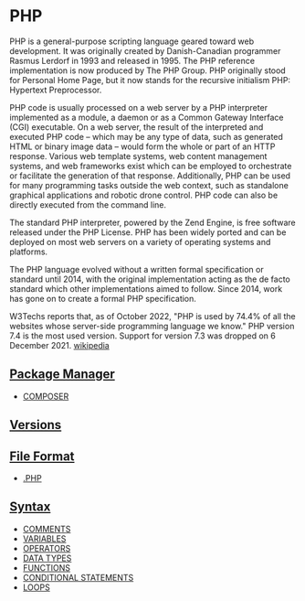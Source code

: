 # PHP

PHP is a general-purpose scripting language geared toward web development. It was originally created by Danish-Canadian programmer Rasmus Lerdorf in 1993 and released in 1995. The PHP reference implementation is now produced by The PHP Group. PHP originally stood for Personal Home Page, but it now stands for the recursive initialism PHP: Hypertext Preprocessor.

PHP code is usually processed on a web server by a PHP interpreter implemented as a module, a daemon or as a Common Gateway Interface (CGI) executable. On a web server, the result of the interpreted and executed PHP code – which may be any type of data, such as generated HTML or binary image data – would form the whole or part of an HTTP response. Various web template systems, web content management systems, and web frameworks exist which can be employed to orchestrate or facilitate the generation of that response. Additionally, PHP can be used for many programming tasks outside the web context, such as standalone graphical applications and robotic drone control. PHP code can also be directly executed from the command line.

The standard PHP interpreter, powered by the Zend Engine, is free software released under the PHP License. PHP has been widely ported and can be deployed on most web servers on a variety of operating systems and platforms.

The PHP language evolved without a written formal specification or standard until 2014, with the original implementation acting as the de facto standard which other implementations aimed to follow. Since 2014, work has gone on to create a formal PHP specification.

W3Techs reports that, as of October 2022, "PHP is used by 74.4% of all the websites whose server-side programming language we know." PHP version 7.4 is the most used version. Support for version 7.3 was dropped on 6 December 2021. [wikipedia](https://en.wikipedia.org/wiki/PHP)

<!-- ## How to get started -->

<!-- - [APACHE]() -->
<!-- - [APACHE HTTP SERVER]() -->
<!-- - [HTACCESS]()  -->
<!-- .htaccess -->
<!-- - [APACHE DISTRIBUTION]() -->
<!-- - [XAMP]() -->
<!-- - [MAMP]() -->

## [Package Manager](../../../../../KEYWORDS/PackageManager.md)

- [COMPOSER](../../../../../LEVEL-6/SCIENCE/COMPUTER-SCIENCE/PROGRAMMING/PROGRAMMING-LANGUAGES/PHP/COMPOSER.md)

<!-- ## Extension and Application Repository -->

<!-- - [PHP PEAR]() -->

## [Versions](../../../../../KEYWORDS/Versions.md)
<!-- - [PHP4]() -->
<!-- - [PHP5]() -->
<!-- - [PHP6]() -->
<!-- - [PHP7]() -->
<!-- - [PHP8]() -->

<!-- ## Template Engine -->
<!-- - [TWIG]() -->
<!-- https://twig.symfony.com/ -->

<!-- ## Libaries -->
<!-- - [PHPMAILER] -->

<!-- ## Frameworks -->

<!-- ### Testing -->
<!-- - [PHPUNIT] -->

<!-- - [YII]() -->
<!-- - [CAKEPHP]() -->
<!-- - [SYMFONY]() -->
<!-- - [LARAVEL]() -->

<!-- ## [Versions](../../../../../KEYWORDS/Versions.md) -->
<!-- - [LARAVEL 6]() -->

<!-- ## Content Management Systems -->
<!-- - [WORDPRESS]() -->

<!-- - [WORDPRESS THEME DEVELOPMENT]() -->
<!-- - [WORDPRESS PLUGIN DEVELOPMENT]() -->
<!-- - [WORDPRESS DIVI DEVELOPMENT]() -->
<!-- - [WORDPRESS WOOCOMMERCE DEVELOPMENT]() -->

<!-- - [CRAFT CMS]() -->

<!-- - [DRUPAL]() -->
<!-- - [JOOMLA]() -->
<!-- - [MAGENTO]() -->

## [File Format](../../../../../KEYWORDS/File-Format.md)

- [.PHP]()

## [Syntax](../../../../../KEYWORDS/Syntax.md)

- [COMMENTS](../../../../../LEVEL-6/SCIENCE/COMPUTER-SCIENCE/PROGRAMMING/PROGRAMMING-LANGUAGES/PHP/COMMENTS.md)
- [VARIABLES](../../../../../LEVEL-6/SCIENCE/COMPUTER-SCIENCE/PROGRAMMING/PROGRAMMING-LANGUAGES/PHP/VARIABLES.md)
- [OPERATORS](../../../../../LEVEL-6/SCIENCE/COMPUTER-SCIENCE/PROGRAMMING/PROGRAMMING-LANGUAGES/PHP/OPERATORS.md)
- [DATA TYPES](../../../../../LEVEL-6/SCIENCE/COMPUTER-SCIENCE/PROGRAMMING/PROGRAMMING-LANGUAGES/PHP/DATA-TYPES.md)
- [FUNCTIONS](../../../../../LEVEL-6/SCIENCE/COMPUTER-SCIENCE/PROGRAMMING/PROGRAMMING-LANGUAGES/PHP/FUNCTIONS.md)
- [CONDITIONAL STATEMENTS](../../../../../LEVEL-6/SCIENCE/COMPUTER-SCIENCE/PROGRAMMING/PROGRAMMING-LANGUAGES/PHP/CONDITIONAL-STATEMENTS.md)
- [LOOPS](../../../../../LEVEL-6/SCIENCE/COMPUTER-SCIENCE/PROGRAMMING/PROGRAMMING-LANGUAGES/PHP/LOOPS.md)

<!-- ## Resources -->
<!-- https://www.w3schools.com/php/ -->
<!-- https://www.codecademy.com/catalog/language/php -->
<!-- https://developer.mozilla.org/en-US/docs/Glossary/PHP // https://www.php.net/ -->
<!-- https://code.visualstudio.com/docs/languages/php -->